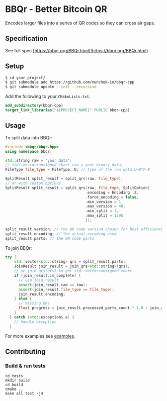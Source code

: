 # BBQr - Better Bitcoin QR

Encodes larger files into a series of QR codes so they can cross air gaps.

## Specification

See full spec [https://bbqr.org/BBQr.html](https://bbqr.org/BBQr.html).


## Setup

``` bash
$ cd your_project/
$ git submodule add https://github.com/nunchuk-io/bbqr-cpp
$ git submodule update --init --recursive
```

Add the following to your `CMakeLists.txt`.

``` cmake
add_subdirectory(bbqr-cpp)
target_link_libraries("${PROJECT_NAME}" PUBLIC bbqr-cpp)
```

## Usage
To split data into BBQr:
``` cpp
#include <bbqr/bbqr.hpp>
using namespace bbqr;

std::string raw = "your data";
// std::vector<unsigned char> raw = your_binary_data;
FileType file_type = FileType::U; // type of the raw data U=UTF-8

SplitResult split_result = split_qrs(raw, file_type);
// or with custom options
SplitResult split_result = split_qrs(raw, file_type, SplitOption{
                                    .encoding = Encoding::Z, 
                                    .force_encoding = false,
                                    .min_version = 1,
                                    .max_version = 40,
                                    .min_split = 1,
                                    .max_split = 1295
                                    });

split_result.version; // the QR code version chosen for best efficiency
split_result.encoding; // the actual encoding used
split_result.parts; // the QR code parts
```

To join BBQr:
``` cpp
try {
    std::vector<std::string> qrs = split_result.parts;  
    JoinResult join_result = join_qrs<std::string>(qrs); 
    // or join_qrs(qrs) to get std::vector<unsigned char>
    if (join_result.is_complete) {
      // use join_result
      assert(join_result.raw == raw);
      assert(join_result.file_type == file_type);
      join_result.encoding;
    } else {
      // missing QRs
      float progress = join_result.processed_parts_count * 1.0 / join_result.expected_part_count;
    }
  } catch (std::exception& e) {
    // handle exception
  }
```

For more examples see [examples](./examples).

## Contributing

### Build & run tests
```
cd tests
mkdir build
cd build
cmake ..
make all test -j4
```
